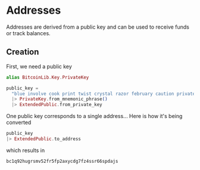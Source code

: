 # Addresses

Addresses are derived from a public key and can be used to receive funds or track balances.

## Creation

First, we need a public key

```elixir
alias BitcoinLib.Key.PrivateKey

public_key = 
  "blue involve cook print twist crystal razor february caution private slim medal"
  |> PrivateKey.from_mnemonic_phrase()
  |> ExtendedPublic.from_private_key
```

One public key corresponds to a single address... Here is how it's being converted

```elixir
public_key
|> ExtendedPublic.to_address
```

which results in

```
bc1q92hugrsmv52fr5fp2axycdg7fz4ssr66spdajs
```